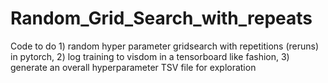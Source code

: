 # Random_Grid_Search_with_repeats
Code to do 1) random hyper parameter gridsearch with repetitions (reruns) in pytorch, 2) log training to visdom in a tensorboard like fashion, 3) generate an overall hyperparameter TSV file for exploration
